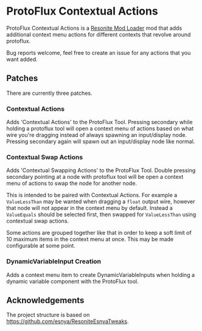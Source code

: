 # ProtoFlux Contextual Actions

ProtoFlux Contextual Actions is a [Resonite Mod Loader](https://github.com/resonite-modding-group/ResoniteModLoader) mod that adds additional context menu actions for different contexts that revolve around protoflux.

Bug reports welcome, feel free to create an issue for any actions that you want added.

## Patches
There are currently three patches.

### Contextual Actions
Adds 'Contextual Actions' to the ProtoFlux Tool. Pressing secondary while holding a protoflux tool will open a context menu of actions based on what wire you're dragging instead of always spawning an input/display node. Pressing secondary again will spawn out an input/display node like normal.

### Contextual Swap Actions
Adds 'Contextual Swapping Actions' to the ProtoFlux Tool. Double pressing secondary pointing at a node with protoflux tool will be open a context menu of actions to swap the node for another node.

This is intended to be paired with Contextual Actions.
For example a `ValueLessThan` may be wanted when dragging a `float` output wire, however that node will not appear in the context menu by default. Instead a `ValueEquals` should be selected first, then swapped for `ValueLessThan` using contextual swap actions.

Some actions are grouped together like that in order to keep a soft limit of 10 maximum items in the context menu at once.
This may be made configurable at some point.

### DynamicVariableInput Creation
Adds a context menu item to create DynamicVariableInputs when holding a dynamic variable component with the ProtoFlux tool.

## Acknowledgements
The project structure is based on https://github.com/esnya/ResoniteEsnyaTweaks.